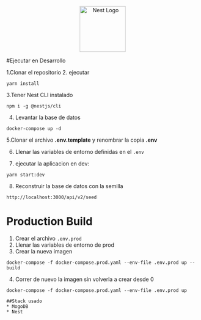 <p align="center">
  <a href="http://nestjs.com/" target="blank"><img src="https://nestjs.com/img/logo-small.svg" width="120" alt="Nest Logo" /></a>
</p>

#Ejecutar en Desarrollo

1.Clonar el repositorio
2. ejecutar
```
yarn install
```

3.Tener Nest CLI instalado
```
npm i -g @nestjs/cli
```

4. Levantar la base de datos
```
docker-compose up -d
```

5.Clonar el archivo __.env.template__ y renombrar la copia __.env__

6. Llenar las variables de entorno definidas en el ```.env```

7. ejecutar la aplicacion en dev:
```
yarn start:dev
```

8. Reconstruir la base de datos con la semilla
```
http://localhost:3000/api/v2/seed
```


# Production Build
1. Crear el archivo ```.env.prod```
2. Llenar las variables de entorno de prod
3. Crear la nueva imagen
```
docker-compose -f docker-compose.prod.yaml --env-file .env.prod up --build
```
4. Correr de nuevo la imagen sin volverla a crear desde 0
```
docker-compose -f docker-compose.prod.yaml --env-file .env.prod up

##Stack usado
* MogoDB
* Nest

